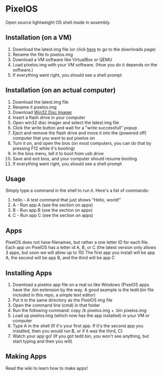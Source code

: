 # PixelOS
Open source lightweight OS shell made in assembly.

## Installation (on a VM)
1. Download the latest.img file (or click [here](https://github.com/PixelPlugins/PixelOS/blob/master/downloads.md) to go to the   downloads page)
2. Rename the file to pixelos.img
3. Download a VM software like VirtualBox or QEMU
4. Load pixelos.img with your VM software. (How you do it depends on the software.)
5. If everything went right, you should see a shell prompt

## Installation (on an actual computer)
1. Download the latest.img file
2. Rename it pixelos.img
3. Download [Win32 Disc Imager](https://sourceforge.net/projects/win32diskimager/)
4. Insert a flash drive in your computer
5. Open win32 disc imager and select the latest.img file
6. Click the write button and wait for a "write successfull" popup
7. Eject and remove the flash drive and move it into the (powered off) computer that you want to put pixelos on
8. Turn it on, and open the bios (on most computers, you can do that by pressing F12 while it's booting)
9. In the bios menu, tell it to boot from usb drive
10. Save and exit bios, and your computer should resume booting
11. If everything went right, you should see a shell prompt

## Usage
Simply type a command in the shell to run it. Here's a list of commands:
1. hello - A test command that just shows "Hello, world!"
2. A - Run app A (see the section on apps)
2. B - Run app B (see the section on apps)
2. C - Run app C (see the section on apps)

## Apps
PixelOS does not have filenames, but rather a one letter ID for each file.
Each app on PixelOS has a letter id A, B, or C (the latest version only allows 3 apps, but soon we will allow up to 10)
The first app you install will be app A, the second will be app B, and the third will be app C

## Installing Apps
1. Download a pixelos app file on a real os like Windows (PixelOS apps have the .bin extension by the way. A good example is the tedit.bin file included in this repo, a simple text editor)
2. Put it in the same directory as the PixelOS img file
3. Open the command line (cmd) in that folder
4. Run the following command: copy /b pixelos.img + <app file name>.bin pixelos.img
5. Load up pixelos.img (which now has the app installed) in your VM or computer
6. Type A in the shell (If it's your first app. If it's the second app you installed, then you would run B, or if it was the third, C)
7. Watch your app go! (If you got tedit.bin, you won't see anything, but start typing and then you will)

## Making Apps
Read the wiki to learn how to make apps!
